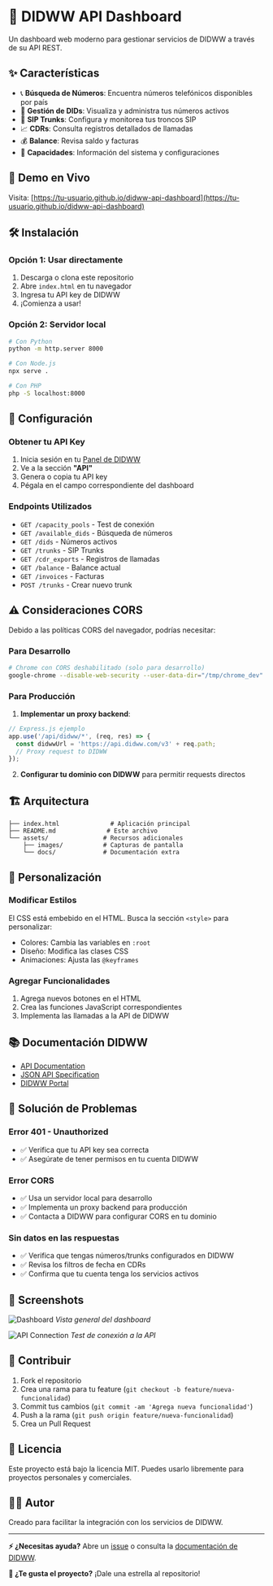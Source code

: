 # 🚀 DIDWW API Dashboard

Un dashboard web moderno para gestionar servicios de DIDWW a través de su API REST.

## ✨ Características

- 📞 **Búsqueda de Números**: Encuentra números telefónicos disponibles por país
- 📱 **Gestión de DIDs**: Visualiza y administra tus números activos
- 🔗 **SIP Trunks**: Configura y monitorea tus troncos SIP
- 📈 **CDRs**: Consulta registros detallados de llamadas
- 💰 **Balance**: Revisa saldo y facturas
- 📡 **Capacidades**: Información del sistema y configuraciones

## 🎯 Demo en Vivo

Visita: [https://tu-usuario.github.io/didww-api-dashboard](https://tu-usuario.github.io/didww-api-dashboard)

## 🛠️ Instalación

### Opción 1: Usar directamente
1. Descarga o clona este repositorio
2. Abre `index.html` en tu navegador
3. Ingresa tu API key de DIDWW
4. ¡Comienza a usar!

### Opción 2: Servidor local
```bash
# Con Python
python -m http.server 8000

# Con Node.js
npx serve .

# Con PHP
php -S localhost:8000
```

## 🔑 Configuración

### Obtener tu API Key
1. Inicia sesión en tu [Panel de DIDWW](https://www.didww.com/)
2. Ve a la sección **"API"**
3. Genera o copia tu API key
4. Pégala en el campo correspondiente del dashboard

### Endpoints Utilizados
- `GET /capacity_pools` - Test de conexión
- `GET /available_dids` - Búsqueda de números
- `GET /dids` - Números activos
- `GET /trunks` - SIP Trunks
- `GET /cdr_exports` - Registros de llamadas
- `GET /balance` - Balance actual
- `GET /invoices` - Facturas
- `POST /trunks` - Crear nuevo trunk

## ⚠️ Consideraciones CORS

Debido a las políticas CORS del navegador, podrías necesitar:

### Para Desarrollo
```bash
# Chrome con CORS deshabilitado (solo para desarrollo)
google-chrome --disable-web-security --user-data-dir="/tmp/chrome_dev"
```

### Para Producción
1. **Implementar un proxy backend**:
```javascript
// Express.js ejemplo
app.use('/api/didww/*', (req, res) => {
  const didwwUrl = 'https://api.didww.com/v3' + req.path;
  // Proxy request to DIDWW
});
```

2. **Configurar tu dominio con DIDWW** para permitir requests directos

## 🏗️ Arquitectura

```
├── index.html              # Aplicación principal
├── README.md              # Este archivo
└── assets/               # Recursos adicionales
    ├── images/           # Capturas de pantalla
    └── docs/             # Documentación extra
```

## 🔧 Personalización

### Modificar Estilos
El CSS está embebido en el HTML. Busca la sección `<style>` para personalizar:
- Colores: Cambia las variables en `:root`
- Diseño: Modifica las clases CSS
- Animaciones: Ajusta las `@keyframes`

### Agregar Funcionalidades
1. Agrega nuevos botones en el HTML
2. Crea las funciones JavaScript correspondientes
3. Implementa las llamadas a la API de DIDWW

## 📚 Documentación DIDWW

- [API Documentation](https://doc.didww.com/)
- [JSON API Specification](https://jsonapi.org/)
- [DIDWW Portal](https://www.didww.com/)

## 🐛 Solución de Problemas

### Error 401 - Unauthorized
- ✅ Verifica que tu API key sea correcta
- ✅ Asegúrate de tener permisos en tu cuenta DIDWW

### Error CORS
- ✅ Usa un servidor local para desarrollo
- ✅ Implementa un proxy backend para producción
- ✅ Contacta a DIDWW para configurar CORS en tu dominio

### Sin datos en las respuestas
- ✅ Verifica que tengas números/trunks configurados en DIDWW
- ✅ Revisa los filtros de fecha en CDRs
- ✅ Confirma que tu cuenta tenga los servicios activos

## 📸 Screenshots

![Dashboard](assets/images/dashboard-preview.png)
*Vista general del dashboard*

![API Connection](assets/images/connection-test.png)
*Test de conexión a la API*

## 🤝 Contribuir

1. Fork el repositorio
2. Crea una rama para tu feature (`git checkout -b feature/nueva-funcionalidad`)
3. Commit tus cambios (`git commit -am 'Agrega nueva funcionalidad'`)
4. Push a la rama (`git push origin feature/nueva-funcionalidad`)
5. Crea un Pull Request

## 📄 Licencia

Este proyecto está bajo la licencia MIT. Puedes usarlo libremente para proyectos personales y comerciales.

## 👨‍💻 Autor

Creado para facilitar la integración con los servicios de DIDWW.

---

**⚡ ¿Necesitas ayuda?** Abre un [issue](../../issues) o consulta la [documentación de DIDWW](https://doc.didww.com/).

**🌟 ¿Te gusta el proyecto?** ¡Dale una estrella al repositorio!
